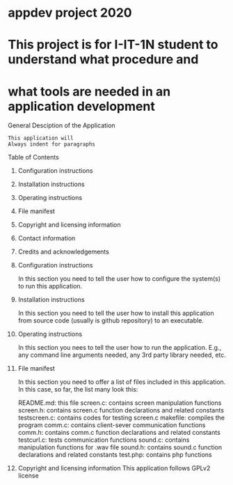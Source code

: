 # appdev project 2020

# This project is for I-IT-1N student to understand  what procedure and
# what tools are needed in an application development

General Desciption of the Application

	This application will
	Always indent for paragraphs

Table of Contents
1. Configuration instructions
2. Installation instructions
3. Operating instructions
4. File manifest
5. Copyright and licensing information
6. Contact information
7. Credits and acknowledgements


1. Configuration instructions

	In this section you need to tell the user how to configure the system(s)
	to run this application.

2. Installation instructions

	In this section you need to tell the user how to install this application
	from source code (usually is github repository) to an executable.

3. Operating instructions

	In this section you nees to tell the user how to run the application. E.g.,
	any command line arguments needed, any 3rd party library needed, etc.

4. File manifest

	In this section you need to offer a list of files included in this application.
	In this case, so far, the list many look this:


	README.md:		this file
	screen.c:		contains screen manipulation functions
	screen.h:		contains screen.c function declarations and related constants
	testscreen.c:	contains codes for testing screen.c
	makefile:		compiles the program
	comm.c:			contains client-sever communication functions
	comm.h:			contains comm.c function declarations and related constants
	testcurl.c:		tests communication functions
	sound.c:		contains manipulation functions for .wav file
	sound.h:		contains sound.c function declarations and related constants
	test.php:		contains php functions


5. Copyright and licensing information
	This application follows GPLv2 license
